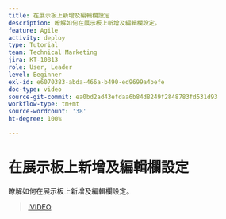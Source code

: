 ```yaml
---
title: 在展示板上新增及編輯欄設定
description: 瞭解如何在展示板上新增及編輯欄設定。
feature: Agile
activity: deploy
type: Tutorial
team: Technical Marketing
jira: KT-10813
role: User, Leader
level: Beginner
exl-id: e6070383-abda-466a-b490-ed9699a4befe
doc-type: video
source-git-commit: ea0bd2ad43efdaa6b84d8249f2848783fd531d93
workflow-type: tm+mt
source-wordcount: '38'
ht-degree: 100%

---
```


# 在展示板上新增及編輯欄設定

瞭解如何在展示板上新增及編輯欄設定。

>[!VIDEO](https://video.tv.adobe.com/v/347332/?quality=12&learn=on)
